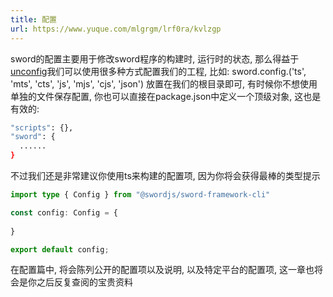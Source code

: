 ```yaml
---
title: 配置
url: https://www.yuque.com/mlgrgm/lrf0ra/kvlzgp
---
```


sword的配置主要用于修改sword程序的构建时, 运行时的状态, 那么得益于[unconfig](https://github.com/antfu/unconfig)我们可以使用很多种方式配置我们的工程, 比如: sword.config.('ts', 'mts', 'cts', 'js', 'mjs', 'cjs', 'json') 放置在我们的根目录即可, 有时候你不想使用单独的文件保存配置, 你也可以直接在package.json中定义一个顶级对象, 这也是有效的:

```bash
"scripts": {},
"sword": {
  ......
}
```

不过我们还是非常建议你使用ts来构建的配置项, 因为你将会获得最棒的类型提示

```typescript
import type { Config } from "@swordjs/sword-framework-cli"

const config: Config = {
  
}

export default config;

```

在配置篇中, 将会陈列公开的配置项以及说明, 以及特定平台的配置项, 这一章也将会是你之后反复查阅的宝贵资料
